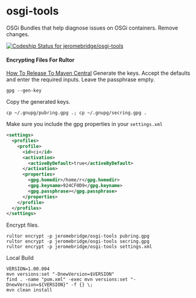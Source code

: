 osgi-tools
==========

OSGi Bundles that help diagnose issues on OSGi containers. Remove changes.

[ ![Codeship Status for jeromebridge/osgi-tools](https://codeship.com/projects/ac3a1b00-4ab2-0132-efcb-7aa9472b8ea5/status)](https://codeship.com/projects/46411)


#### Encrypting Files For Rultor
<a href="http://www.yegor256.com/2014/08/19/how-to-release-to-maven-central.html">How To Release To Maven Central</a>
Generate the keys. Accept the defaults and enter the required inputs.  Leave the passphrase empty.
````
gpg --gen-key

````

Copy the generated keys.
````
cp ~/.gnupg/pubring.gpg .; cp ~/.gnupg/secring.gpg .
````

Make sure you include the gpg properties in your `settings.xml`
```xml
<settings>
  <profiles>
    <profile>
      <id>ci</id>
	  <activation>
		<activeByDefault>true</activeByDefault>
	  </activation>
      <properties>
        <gpg.homedir>/home/r</gpg.homedir>
        <gpg.keyname>924CF0D9</gpg.keyname>
        <gpg.passphrase></gpg.passphrase>
      </properties>
    </profile>
  </profiles>
</settings>
```

Encrypt files.
```shell
rultor encrypt -p jeromebridge/osgi-tools pubring.gpg
rultor encrypt -p jeromebridge/osgi-tools secring.gpg
rultor encrypt -p jeromebridge/osgi-tools settings.xml
```

Local Build
```shell
VERSION=1.00.004
mvn versions:set "-DnewVersion=$VERSION"
find . -name "pom.xml" -exec mvn versions:set "-DnewVersion=${VERSION}" -f {} \;
mvn clean install
```